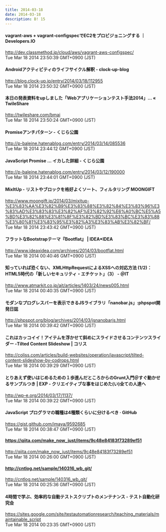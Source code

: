 ```yaml
---
title: 2014-03-18
date: 2014-03-18
description: B! 15
---
```


#### vagrant-aws + vagrant-configspecでEC2をプロビジョニングする ｜ Developers.IO
http://dev.classmethod.jp/cloud/aws/vagrant-aws-configspec/<br>
Tue Mar 18 2014 23:50:39 GMT+0900 (JST)<br>


#### Androidアクティビティのライフサイクル解釈 - clock-up-blog
http://blog.clock-up.jp/entry/2014/03/18/112955<br>
Tue Mar 18 2014 23:50:32 GMT+0900 (JST)<br>


#### 本日の発表資料をupしました「Webアプリケーションテスト手法2014」… « TwileShare
http://twileshare.com/bmai<br>
Tue Mar 18 2014 23:50:24 GMT+0900 (JST)<br>


#### Promiseアンチパターン - くじら公園
http://p-baleine.hatenablog.com/entry/2014/03/14/085536<br>
Tue Mar 18 2014 23:44:12 GMT+0900 (JST)<br>


#### JavaScript Promise ... イカした詳細 - くじら公園
http://p-baleine.hatenablog.com/entry/2014/03/12/190000<br>
Tue Mar 18 2014 23:44:01 GMT+0900 (JST)<br>


#### MixItUp - リストやブロックを格好よくソート、フィルタリング MOONGIFT
http://www.moongift.jp/2014/03/mixitup-%E3%83%AA%E3%82%B9%E3%83%88%E3%82%84%E3%83%96%E3%83%AD%E3%83%83%E3%82%AF%E3%82%92%E6%A0%BC%E5%A5%BD%E3%82%88%E3%81%8F%E3%82%BD%E3%83%BC%E3%83%88%E3%80%81%E3%83%95%E3%82%A3%E3%83%AB%E3%82%BF/<br>
Tue Mar 18 2014 23:43:42 GMT+0900 (JST)<br>


#### フラットなBootstrapテーマ『Bootflat』 | IDEA*IDEA
http://www.ideaxidea.com/archives/2014/03/bootflat.html<br>
Tue Mar 18 2014 00:40:46 GMT+0900 (JST)<br>


####  知っていれば恐くない、XMLHttpRequestによるXSSへの対応方法 (1/2)：HTML5時代の「新しいセキュリティ・エチケット」（3） - ＠IT
http://www.atmarkit.co.jp/ait/articles/1403/24/news005.html<br>
Tue Mar 18 2014 00:40:35 GMT+0900 (JST)<br>


#### モダンなプログレスバーを表示できるJSライブラリ「nanobar.js」:phpspot開発日誌
http://phpspot.org/blog/archives/2014/03/jsnanobarjs.html<br>
Tue Mar 18 2014 00:39:42 GMT+0900 (JST)<br>


####   これはカッコイイ！アイテムを浮かせて斜めにスライドさせるコンテンツスライダー -Tilted Content Slideshow | コリス
http://coliss.com/articles/build-websites/operation/javascript/tilted-content-slideshow-by-codrops.html<br>
Tue Mar 18 2014 00:39:29 GMT+0900 (JST)<br>


#### とりあえず使いはじめるための１歩進んだところからのGrunt入門＠すぐ動かせるサンプルつき | EXP - クリエイティブな事をはじめた(い)全ての人達へ
http://wp-e.org/2014/03/17/1137/<br>
Tue Mar 18 2014 00:39:22 GMT+0900 (JST)<br>


#### JavaScript プログラマの職種は4種類くらいに分けるべき · GitHub
https://gist.github.com/imaya/9592685<br>
Tue Mar 18 2014 00:38:47 GMT+0900 (JST)<br>


#### https://qiita.com/make_now_just/items/9c48e84183f73289ef51
http://qiita.com/make_now_just/items/9c48e84183f73289ef51<br>
Tue Mar 18 2014 00:26:00 GMT+0900 (JST)<br>


#### http://cntlog.net/sample/140316_wb_git/
http://cntlog.net/sample/140316_wb_git/<br>
Tue Mar 18 2014 00:25:36 GMT+0900 (JST)<br>


#### 4時間で学ぶ、効率的な自動テストスクリプトのメンテナンス - テスト自動化研究会
https://sites.google.com/site/testautomationresearch/teaching_materials/maintainable_script<br>
Tue Mar 18 2014 00:23:35 GMT+0900 (JST)<br>


